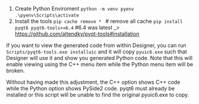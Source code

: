 1. Create Python Enviroment
   `python -m venv pyenv`
   `.\pyenv\Scripts\activate`
2. Install the tools
   `pip cache remove * `    # remove all cache
   `pip install pyqt6 pyqt6-tools>=6.4`
   #6.4 was latest _> https://github.com/altendky/pyqt-tools#installation

If you want to view the generated code from within Designer, you can run
`Scripts/pyqt6-tools.exe installuic` and it will copy `pyuic6.exe` such that Designer will use it and show you generated Python code. Note that this will enable viewing using the C++ menu item while the Python menu item will be broken.

Without having made this adjustment, the C++ option shows C++ code while the Python option shows PySide2 code. pyqt6 must already be installed or this script will be unable to find the original pyuic6.exe to copy.

